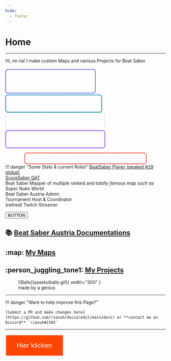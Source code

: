 ```yaml
---
hide:
  - footer
---
```


# Home


---

Hi, im ria! I make custom Maps and various Projects for Beat Saber.  

<a href="https://discord.com/invite/6PRt4Ph" class="one" target="_blank">riasuh#2165&nbsp; :fontawesome-brands-discord:</a>
<a href="https://twitter.com/riasuh_" class="two" target="_blank">@riasuh_&nbsp; :fontawesome-brands-twitter:</a>
<a href="https://github.com/riasuh" class="three" target="_blank">riasuh&nbsp; :fontawesome-brands-github:</a>
<a href="https://www.twitch.tv/riasuh" class="four" target="_blank">riasuh&nbsp; :fontawesome-brands-twitch:</a>


<a href="https://beatsaver.com/profile/4284474" class="six" target="_blank">My Maps on BeatSaver&nbsp; :map:</a>
!!! danger "Some Stats & current Roles"
    [BeatSaber Player (peaked #29 global)](https://scoresaber.com/u/1984389848326752)  
    [ScoreSaber QAT](https://scoresaber.com/team)  
    Beat Saber Mapper of multiple ranked and *totally famous map such as Super Nuko World*  
    Beat Saber Austria Admin   
    Tournament Host & Coordinator  
    (retired) Twitch Streamer  

<form>
      <input type="button" onclick="window.location.href = 'https://de.w3docs.com';" value="BUTTON"/>
    </form>

:books: [Beat Saber Austria Documentations](./bsat_docs)
---

:map: [My Maps](./ria_maps)
---

:person_juggling_tone1: [My Projects](./ria_projects)
---

<figure markdown>
  ![Balls](assets/balls.gif){ width="300" }
  <figcaption>made by a genius</figcaption>
</figure>

--- 

!!! danger "Want to help improve this Page?"

    [Submit a PR and make changes here](https://github.com/riasuh/docs2/edit/main/docs) or **contact me on Discord** `riasuh#2165`

---
<style>
a.one:link, a.one:visited {
text-align: center;
  text-decoration: none;
  font-size: 16px;
  margin: 4px 2px;
  transition-duration: 0.4s;
  cursor: pointer;
  padding: 6px 40px;
  border-radius: 8px;
  background-color: dark grey; 
  color: white; 
  border: 2px solid #5865F2;
  display: inline-block;
  width: 200px;
  margin-left: auto;
  margin-right: auto;
}
a.one:hover, a.one:active {
  background-color: #282e75;
  color: white;
}
a.two:link, a.two:visited {
text-align: center;
  text-decoration: none;
  font-size: 16px;
  transition-duration: 1s;
  cursor: pointer;
  padding: 6px 50px;
  border-radius: 8px;
  background-color: dark grey; 
  color: white; 
  border: 2px solid #008CBA;
  display: inline-block;
  width: 200px;
  margin-left: auto;
  margin-right: auto;
}
a.two:hover, a.two:active {
  background-color: #008CBA;
  color: white;
}
a.three:link, a.three:visited {
text-align: center;
  text-decoration: none;
  font-size: 16px;
  transition-duration: 0.4s;
  cursor: pointer;
  padding: 6px 55px;
  border-radius: 8px;
  background-color: dark grey; 
  color: white; 
  border: 2px solid #e7e7e7;
  display: inline-block;
  width: 200px;
  margin-left: auto;
  margin-right: auto;
}
a.three:hover, a.three:active {
  background-color: #e7e7e7;
  color: grey;
}
a.four:link, a.four:visited {
text-align: center;
  text-decoration: none;
  font-size: 16px;
  transition-duration: 0.4s;
  cursor: pointer;
  padding: 6px 55px;
  border-radius: 8px;
  background-color: dark grey; 
  color: white; 
  border: 2px solid #9146FF;
  display: inline-block;
  width: 200px;
  margin-left: auto;
  margin-right: auto;
}
a.four:hover, a.four:active {
  background-color: #6441a5;
  color: white;
}
a.five:link, a.five:visited {
text-align: center;
  text-decoration: none;
  font-size: 16px;
  transition-duration: 0.4s;
  cursor: pointer;
  padding: 6px 50px;
  border-radius: 8px;
  background-color: dark grey; 
  color: white; 
  border: 2px solid #f44336;
  display: block;
  width: 200px;
  margin-left: auto;
  margin-right: auto;
}
a.five:hover, a.five:active {
  background-color: #f44336;
  color: white;
}
a.six:link, a.six:visited {
text-align: center;
  text-decoration: none;
  font-size: 16px;
  transition-duration: 0.4s;
  cursor: pointer;
  padding: 6px 15px;
  border-radius: 8px;
  background-color: dark grey; 
  color: white; 
  border: 2px solid #f44336;
  display: block;
  width: 350px;
  margin-left: auto;
  margin-right: auto;
}
a.six:hover, a.six:active {
  background-color: #f44336;
  color: white;
}
</style>
 <style>
      .button {
      background-color: #FF4500;
      border: none;
      color: white;
      padding: 20px 34px;
      text-align: center;
      text-decoration: none;
      display: inline-block;
      font-size: 20px;
      margin: 4px 2px;
      cursor: pointer;
      }
    </style>
  </head>
  <body>
    <a href="https://de.w3docs.com/" class="button">Hier klicken</a>
  </body>
</html>